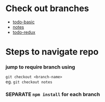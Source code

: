 # Check out branches

- [todo-basic](https://github.com/LaxmanChoudhary/react-stuff/tree/todo-basic)
- [notes](https://github.com/LaxmanChoudhary/react-stuff/tree/notes)
- [todo-redux](https://github.com/LaxmanChoudhary/react-stuff/tree/todo-redux)

# Steps to navigate repo

### jump to require branch using 
`git checkout <branch-name>`<br>
eg. `git checkout notes`

### SEPARATE `npm install` for each branch
